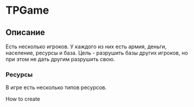 # TPGame

## Описание
Есть несколько игроков. У каждого из них есть армия, деньги, население, ресурсы и база. Цель - разрушить базы других игроков, но при этом не дать другим разрушить свою.

### Ресурсы
В игре есть несколько типов ресурсов. 

How to create 
